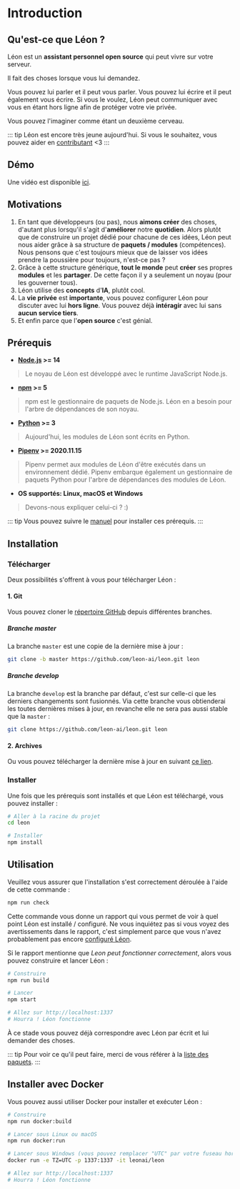 # Introduction

## Qu'est-ce que Léon ?

Léon est un **assistant personnel open source** qui peut vivre sur votre serveur.

Il fait des choses lorsque vous lui demandez.

Vous pouvez lui parler et il peut vous parler.
Vous pouvez lui écrire et il peut également vous écrire.
Si vous le voulez, Léon peut communiquer avec vous en étant hors ligne afin de protéger votre vie privée.

Vous pouvez l'imaginer comme étant un deuxième cerveau.

::: tip
Léon est encore très jeune aujourd'hui. Si vous le souhaitez, vous pouvez aider en [contributant](https://github.com/leon-ai/leon/blob/develop/.github/CONTRIBUTING.md) <3
:::

## Démo

Une vidéo est disponible [ici](https://www.youtube.com/watch?v=kXiOD6J0WIk).

## Motivations

1. En tant que développeurs (ou pas), nous **aimons créer** des choses, d'autant plus lorsqu'il s'agit d'**améliorer** notre **quotidien**. Alors plutôt que de construire un projet dédié pour chacune de ces idées, Léon peut nous aider grâce à sa structure de **paquets / modules** (compétences). Nous pensons que c'est toujours mieux que de laisser vos idées prendre la poussière pour toujours, n'est-ce pas ?
2. Grâce à cette structure générique, **tout le monde** peut **créer** ses propres **modules** et les **partager**. De cette façon il y a seulement un noyau (pour les gouverner tous).
3. Léon utilise des **concepts** d'**IA**, plutôt cool.
4. La **vie privée** est **importante**, vous pouvez configurer Léon pour discuter avec lui **hors ligne**. Vous pouvez déjà **intéragir** avec lui sans **aucun service tiers**.
5. Et enfin parce que l'**open source** c'est génial.

## Prérequis

- **[Node.js](https://nodejs.org/) >= 14**
> Le noyau de Léon est développé avec le runtime JavaScript Node.js.
- **[npm](https://npmjs.com/) >= 5**
> npm est le gestionnaire de paquets de Node.js. Léon en a besoin pour l'arbre de dépendances de son noyau.
- **[Python](https://www.python.org/downloads/) >= 3**
> Aujourd'hui, les modules de Léon sont écrits en Python.
- **[Pipenv](https://docs.pipenv.org) >= 2020.11.15**
> Pipenv permet aux modules de Léon d'être exécutés dans un environnement dédié. Pipenv embarque également un gestionnaire de paquets Python pour l'arbre de dépendances des modules de Léon.
- **OS supportés: Linux, macOS et Windows**
> Devons-nous expliquer celui-ci ? :)

::: tip
Vous pouvez suivre le [manuel](/fr-FR/how-to/) pour installer ces prérequis.
:::

## Installation

### Télécharger

Deux possibilités s'offrent à vous pour télécharger Léon :

#### 1. Git

Vous pouvez cloner le [répertoire GitHub](https://github.com/leon-ai/leon) depuis différentes branches.

##### Branche master

La branche `master` est une copie de la dernière mise à jour :

```bash
git clone -b master https://github.com/leon-ai/leon.git leon
```

##### Branche develop

La branche `develop` est la branche par défaut, c'est sur celle-ci que les derniers changements sont fusionnés. Via cette branche vous obtienderai les toutes dernières mises à jour, en revanche elle ne sera pas aussi stable que la `master` :

```bash
git clone https://github.com/leon-ai/leon.git leon
```

#### 2. Archives

Ou vous pouvez télécharger la dernière mise à jour en suivant [ce lien](https://github.com/leon-ai/leon/releases/latest).

### Installer

Une fois que les prérequis sont installés et que Léon est téléchargé, vous pouvez installer :

```bash
# Aller à la racine du projet
cd leon

# Installer
npm install
```

## Utilisation

Veuillez vous assurer que l'installation s'est correctement déroulée à l'aide de cette commande :

```bash
npm run check
```

Cette commande vous donne un rapport qui vous permet de voir à quel point Léon est installé / configuré. Ne vous inquiétez pas si vous voyez des avertissements dans le rapport, c'est simplement parce que vous n'avez probablement pas encore [configuré Léon](/fr-FR/configuration.md).

Si le rapport mentionne que *Leon peut fonctionner correctement*, alors vous pouvez construire et lancer Léon :

```bash
# Construire
npm run build

# Lancer
npm start

# Allez sur http://localhost:1337
# Hourra ! Léon fonctionne
```

À ce stade vous pouvez déjà correspondre avec Léon par écrit et lui demander des choses.

::: tip
Pour voir ce qu'il peut faire, merci de vous référer à la [liste des paquets](https://github.com/leon-ai/leon/tree/develop/packages).
:::

## Installer avec Docker <Badge text="1.0.0-beta.1+"/>

Vous pouvez aussi utiliser Docker pour installer et exécuter Léon :

```bash
# Construire
npm run docker:build

# Lancer sous Linux ou macOS
npm run docker:run

# Lancer sous Windows (vous pouvez remplacer "UTC" par votre fuseau horaire)
docker run -e TZ=UTC -p 1337:1337 -it leonai/leon

# Allez sur http://localhost:1337
# Hourra ! Léon fonctionne
```
